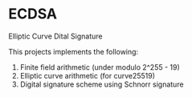 # ECDSA
Elliptic Curve Dital Signature

This projects implements the following:
1) Finite field arithmetic (under modulo 2^255 - 19)
2) Elliptic curve arithmetic (for curve25519)
3) Digital signature scheme using Schnorr signature
